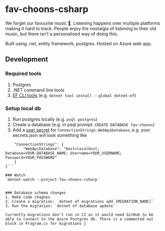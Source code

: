# fav-choons-csharp

We forget our favourite music 🎵. Listening happens over multiple platforms making it hard to track. People enjoy the nostalgia of listening to their old music, but there isn’t a personalised way of doing this.

Built using .net, entity framework, postgres. Hosted on Azure web app.

## Development

### Required tools

1. Postgres 
2. .NET command line tools
3.  [EF CLI tools](https://learn.microsoft.com/en-us/ef/core/cli/dotnet) (e.g. `dotnet tool install --global dotnet-ef`)

### Setup local db

1. Run postgres locally (e.g. `psql postgres`)
2. Create a database (e.g. in psql prompt: `CREATE DATABASE fav-choons`)
3. Add a [user secret](https://learn.microsoft.com/en-us/aspnet/core/security/app-secrets) for `ConnectionStrings.WebApiDatabase`, e.g. your secrets.json will look something like
```{
    "ConnectionStrings": {
        "WebApiDatabase": "Host=localhost; Database=YOUR_DATABASE_NAME; Username=YOUR_USERNAME; Password=YOUR_PASSWORD"
    }
}```

### Watch
`dotnet watch --project fav-choons-csharp`


### Database schema changes
1. Make code chagnes
2. Create a migration: `dotnet ef migrations add [MIGRATION_NAME]`
3. Run the migration: `dotnet ef database update`

Currently migrations don't run in CI as it would need GitHub to be able to connect to the Azure Postgres db. There is a commented out block in Program.cs for migrations 🙈